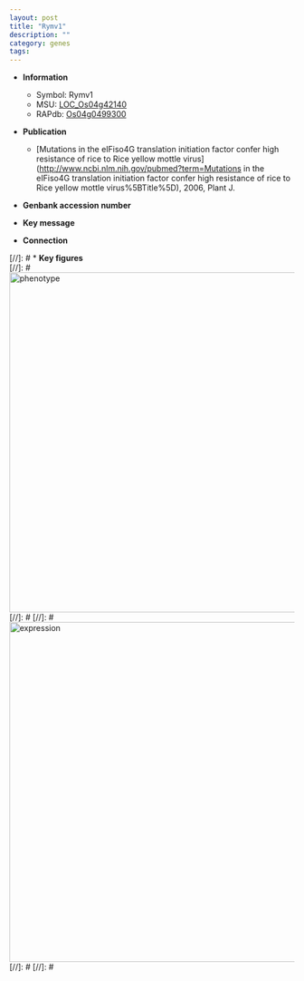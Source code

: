 ```yaml
---
layout: post
title: "Rymv1"
description: ""
category: genes
tags: 
---
```


* **Information**  
    + Symbol: Rymv1  
    + MSU: [LOC_Os04g42140](http://rice.plantbiology.msu.edu/cgi-bin/ORF_infopage.cgi?orf=LOC_Os04g42140)  
    + RAPdb: [Os04g0499300](http://rapdb.dna.affrc.go.jp/viewer/gbrowse_details/irgsp1?name=Os04g0499300)  

* **Publication**  
    + [Mutations in the eIFiso4G translation initiation factor confer high resistance of rice to Rice yellow mottle virus](http://www.ncbi.nlm.nih.gov/pubmed?term=Mutations in the eIFiso4G translation initiation factor confer high resistance of rice to Rice yellow mottle virus%5BTitle%5D), 2006, Plant J.

* **Genbank accession number**  

* **Key message**  

* **Connection**  

[//]: # * **Key figures**  
[//]: # <img src="http://funRiceGenes.github.io/images/Rymv1.pheno.png" alt="phenotype"  style="width: 600px;"/>
[//]: # 
[//]: # <img src="http://funRiceGenes.github.io/images/Rymv1.exp.png" alt="expression"  style="width: 600px;"/>
[//]: # 
[//]: # 
